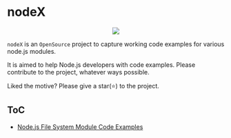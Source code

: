 # nodeX

<p align="center">
  <img src="./assets/GitHub-Social.png alt="social" />
</p>

`nodeX` is an `OpenSource` project to capture working code examples for various node.js modules.

It is aimed to help Node.js developers with code examples. Please contribute to the project, whatever ways possible.

Liked the motive? Please give a star(⭐) to the project.

## ToC

- [Node.js File System Module Code Examples](./fs-module/Readme.md)
